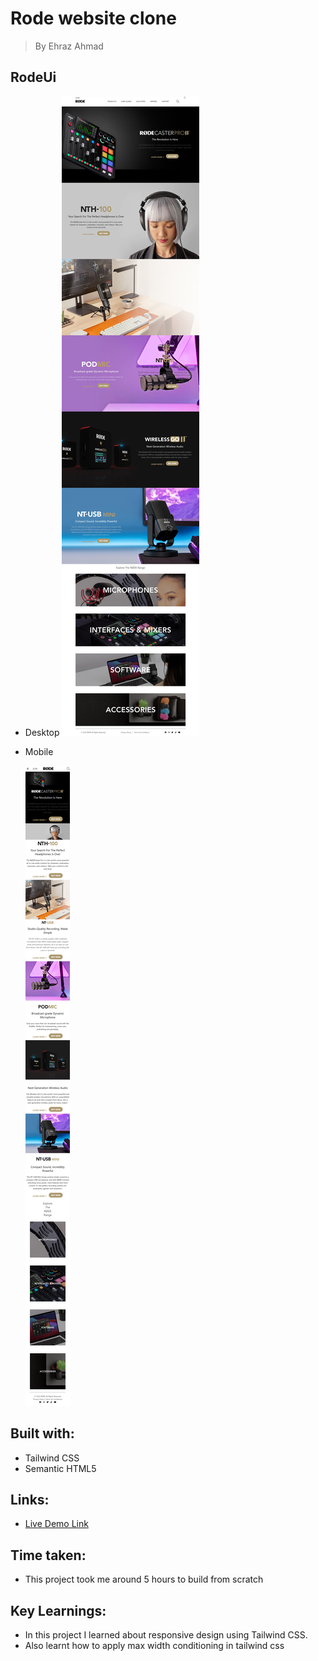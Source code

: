# Rode website clone

> By Ehraz Ahmad

## RodeUi

- Desktop
  ![Desktop-1](./Rode.com/images/RodeLaptop.jpeg)

- Mobile

  ![Mobile](./Rode.com/images/RodeMobile.png)

## Built with:

- Tailwind CSS
- Semantic HTML5

## Links:

- [Live Demo Link](https://lighthearted-sherbet-b9f968.netlify.app/)

## Time taken:

- This project took me around 5 hours to build from scratch

## Key Learnings:

- In this project I learned about responsive design using Tailwind CSS.
- Also learnt how to apply max width conditioning in tailwind css
